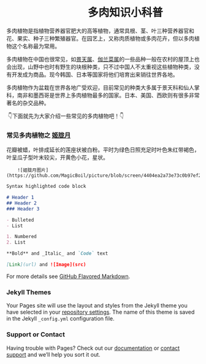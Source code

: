#                                   **多肉知识小科普**

  多肉植物是指植物营养器官肥大的高等植物，通常具根、茎、叶三种营养器官和花、果实、种子三种繁殖器官。在园艺上，又称肉质植物或多肉花卉，但以多肉植物这个名称最为常用。

  多肉植物在中国也很常见，如[景天属](https://baike.so.com/doc/5857154-6069997.html)、[伽兰菜属](https://baike.so.com/doc/6425107-6638779.html)的一些品种一般在农村的屋顶上也会出现，山野中也时有野生的块根种类，只不过中国人不太重视这些植物种类，没有开发成为商品。现今韩国、日本等国家将他们培育出来销往世界各地。
  
  多肉植物作为盆栽在世界各地广受欢迎，目前常见的种类大多属于景天科和仙人掌科，南非和墨西哥是世界上多肉植物最多的国家。日本、美国、西欧则有很多非常著名的杂交品种。
  
  :point_down:下面就先为大家介绍一些常见的多肉植物吧！:point_down:
### 常见多肉植物之  [姬胧月](https://baike.so.com/doc/24971861-25929261.html)

花瓣被蜡，叶排成延长的莲座状被白粉。平时为绿色日照充足时叶色朱红带褐色，叶呈瓜子型叶末较尖，开黄色小花，星状。

        ![姬胧月图片](https://github.com/MagicBoil/picture/blob/screen/4404ea2a73e73c0b97ef27e7aa68_551_659.c6.jpg)
```markdown
Syntax highlighted code block

# Header 1
## Header 2
### Header 3

- Bulleted
- List

1. Numbered
2. List

**Bold** and _Italic_ and `Code` text

[Link](url) and ![Image](src)
```

For more details see [GitHub Flavored Markdown](https://guides.github.com/features/mastering-markdown/).

### Jekyll Themes

Your Pages site will use the layout and styles from the Jekyll theme you have selected in your [repository settings](https://github.com/MagicBoil/magicboil.github.com/settings). The name of this theme is saved in the Jekyll `_config.yml` configuration file.

### Support or Contact

Having trouble with Pages? Check out our [documentation](https://help.github.com/categories/github-pages-basics/) or [contact support](https://github.com/contact) and we’ll help you sort it out.
